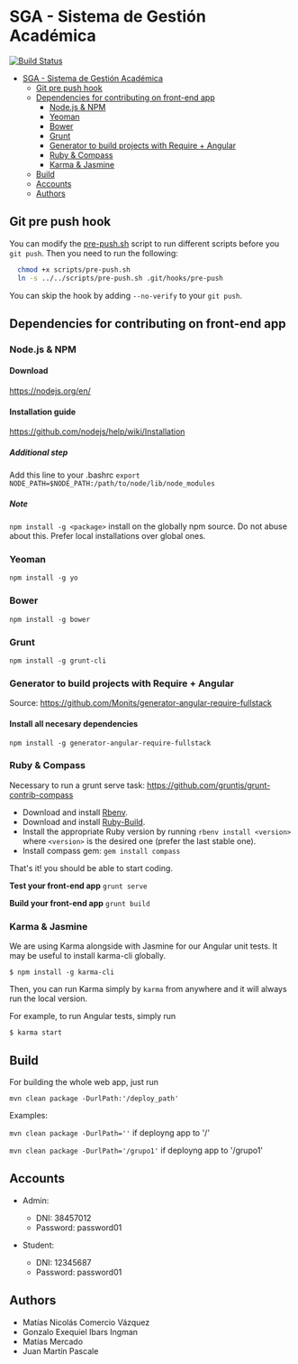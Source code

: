 # SGA - Sistema de Gestión Académica

[![Build Status](https://travis-ci.org/MatiasComercio/paw.svg?branch=development)](https://travis-ci.org/MatiasComercio/paw)


- [SGA - Sistema de Gestión Académica](#sga-sistema-de-gestin-acadmica)
	- [Git pre push hook](#git-pre-push-hook)
	- [Dependencies for contributing on front-end app](#dependencies-for-contributing-on-front-end-app)
		- [Node.js & NPM](#nodejs-npm)
		- [Yeoman](#yeoman)
		- [Bower](#bower)
		- [Grunt](#grunt)
		- [Generator to build projects with Require + Angular](#generator-to-build-projects-with-require-angular)
		- [Ruby & Compass](#ruby-compass)
		- [Karma & Jasmine](#karma-jasmine)
	- [Build](#build)
	- [Accounts](#accounts)
	- [Authors](#authors)

## Git pre push hook

You can modify the [pre-push.sh](scripts/pre-push.sh) script to run different scripts before you `git push`. Then you need to run the following:

```bash
  chmod +x scripts/pre-push.sh
  ln -s ../../scripts/pre-push.sh .git/hooks/pre-push
```

You can skip the hook by adding `--no-verify` to your `git push`.


## Dependencies for contributing on front-end app
### Node.js & NPM
#### Download
https://nodejs.org/en/
#### Installation guide
https://github.com/nodejs/help/wiki/Installation
##### Additional step
Add this line to your .bashrc
`export NODE_PATH=$NODE_PATH:/path/to/node/lib/node_modules`
##### Note
`npm install -g <package>` install on the globally npm source. Do not abuse about this. Prefer local installations over global ones.
### Yeoman
`npm install -g yo`
### Bower
`npm install -g bower`
### Grunt
`npm install -g grunt-cli`
### Generator to build projects with Require + Angular
Source: https://github.com/Monits/generator-angular-require-fullstack
#### Install all necesary dependencies
`npm install -g generator-angular-require-fullstack`

### Ruby & Compass
Necessary to run a grunt serve task: https://github.com/gruntjs/grunt-contrib-compass
- Download and install [Rbenv](https://github.com/rbenv/rbenv#installation).
- Download and install [Ruby-Build](https://github.com/rbenv/ruby-build#ruby-build).
- Install the appropriate Ruby version by running `rbenv install <version>` where `<version>` is the desired one (prefer the last stable one).
- Install compass gem: `gem install compass`


That's it! you should be able to start coding.

**Test your front-end app**
`grunt serve`

**Build your front-end app**
`grunt build`

### Karma & Jasmine
We are using Karma alongside with Jasmine for our Angular unit tests.
It may be useful to install karma-cli globally.

`$ npm install -g karma-cli`

Then, you can run Karma simply by `karma` from anywhere and it will always run the local version.

For example, to run Angular tests, simply run

`$ karma start`

## Build
For building the whole web app, just run

`mvn clean package -DurlPath:'/deploy_path'`

Examples:

  `mvn clean package -DurlPath=''` if deployng app to '/'

  `mvn clean package -DurlPath='/grupo1'` if deployng app to '/grupo1'

## Accounts
- Admin:
  - DNI: 38457012
  - Password: password01

- Student:
  - DNI: 12345687
  - Password: password01

## Authors
- Matías Nicolás Comercio Vázquez
- Gonzalo Exequiel Ibars Ingman
- Matías Mercado
- Juan Martín Pascale
